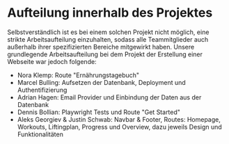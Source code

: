 # Aufteilung innerhalb des Projektes

Selbstverständlich ist es bei einem solchen Projekt nicht möglich, eine strikte Arbeitsaufteilung einzuhalten, sodass alle Teammitglieder auch außerhalb ihrer spezifizierten Bereiche mitgewirkt haben. Unsere grundlegende Arbeitsaufteilung bei dem Projekt der Erstellung einer Webseite war jedoch folgende:

- Nora Klemp: Route "Ernährungstagebuch"
- Marcel Bulling: Aufsetzen der Datenbank, Deployment und Authentifizierung
- Adrian Hagen: Email Provider und Einbindung der Daten aus der Datenbank
- Dennis Bollian: Playwright Tests und Route "Get Started"
- Aleks Georgiev & Justin Schwab: Navbar & Footer, Routes: Homepage, Workouts, Liftingplan, Progress und Overview, dazu jeweils Design und Funktionalitäten

